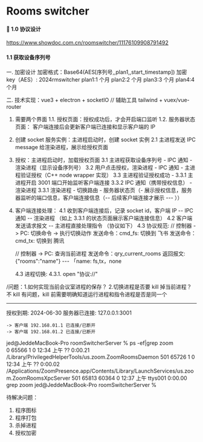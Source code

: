 # Rooms switcher

#### 🥳 1.0 协议设计

https://www.showdoc.com.cn/roomswitcher/11176109908791492

#### 1.1 获取设备序列号

一. 加密设计
加密格式：Base64(AES[序列号,,plan1,,start_timestamp])
加密 key（AES）: 2024rmswitcher
plan1:1 个月
plan2:2 个月
plan3:3 个月
plan4:4 个月

二. 技术实现：vue3 + electron + socketIO // 辅助工具 tailwind + vuex/vue-router

1.  需要两个界面
    1.1. 授权页面：授权成功后，才会开启端口监听
    1.2. 服务器状态页面： 客户端连接后会更新客户端已连接和显示客户端的 IP
2.  创建 socket 服务实例：主进程启动时，创建 socket 实例
    2.1 主进程发送 IPC message 给渲染进程，展示给授权页面
3.  授权：主进程启动时，加载授权页面
    3.1 主进程获取设备序列号 - IPC 通知 - 渲染进程（显示设备序列号）
    3.2 用户点击授权，渲染进程 - IPC 通知 - 主进程验证授权（C++ node wrapper 实现）
    3.3 主进程验证授权成功 -
    3.3.1 主进程开启 3001 端口开始监听客户端连接
    3.3.2 IPC 通知（携带授权信息） - 渲染进程
    3.3.1 渲染进程 - 切换路由 - 服务器状态页（- 展示授权信息，服务器监听的端口信息，客户端连接信息（-- 后续客户端连接才展示 --- ））
4.  客户端连接处理：
    4.1 收到客户端连接后，记录 socket id，客户端 IP -- IPC 通知 -- 渲染进程 （如上 3.3.1 的状态页面展示客户端连接信息）
    4.2 客户端发送请求报文 -- 主进程直接处理指令 （协议如下）
    4.3 协议规范:
    // 控制器 -> PC: 切换命令 -> 执行切换动作
    发送命令：cmd_fs: 切换到 飞书
    发送命令：cmd_tx: 切换到 腾讯

    // 控制器 -> PC: 查询当前进程
    发送命令：qry_current_rooms
    返回报文: {"rooms":"name"} --- 「name: fs,tx，none

    4.3 进程切换:
    4.3.1. open "协议://"

/问题：1.如何实现当前会议室进程的保存？ 2.切换进程是否要 kill 掉当前进程？不 kill 有问题，kill 前需要明确知道运行进程和指令进程是否是同一个

---

授权到期: 2024-06-30
服务器已连接: 127.0.0.1:3001

    -> 客户端 192.168.01.1 已连接/已断开
    -> 客户端 192.168.01.2 已连接/已断开

jed@JeddeMacBook-Pro roomSwitcherServer % ps -ef|grep zoom  
 0 65566 1 0 12:34 上午 ?? 0:00.21 /Library/PrivilegedHelperTools/us.zoom.ZoomRoomsDaemon
501 65726 1 0 12:34 上午 ?? 0:00.02 /Applications/ZoomPresence.app/Contents/Library/LaunchServices/us.zoom.ZoomRoomsXpcServer
501 65813 60364 0 12:37 上午 ttys001 0:00.00 grep zoom
jed@JeddeMacBook-Pro roomSwitcherServer %

待解决问题：

1. 程序图标
2. 程序打包
3. 杀掉进程
4. 授权加密
